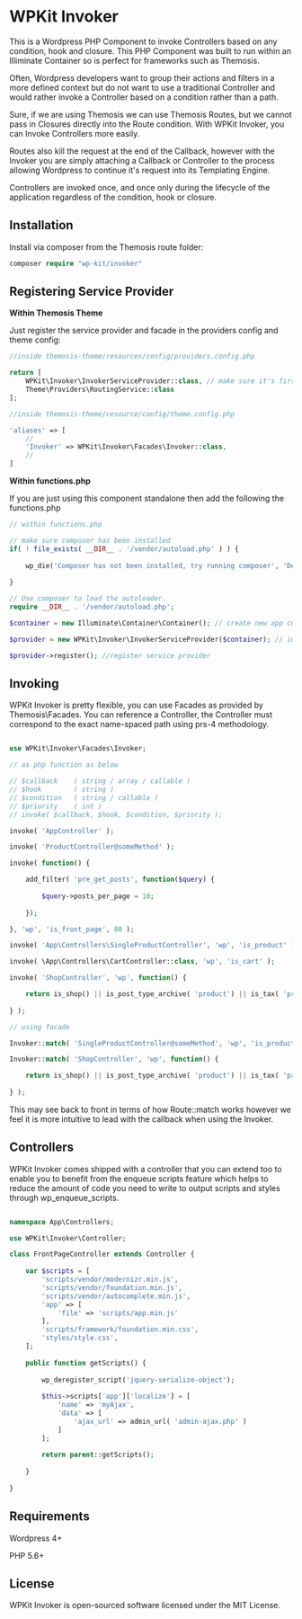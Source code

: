 # WPKit Invoker

This is a Wordpress PHP Component to invoke Controllers based on any condition, hook and closure. This PHP Component was built to run within an Illiminate Container so is perfect for frameworks such as Themosis.

Often, Wordpress developers want to group their actions and filters in a more defined context but do not want to use a traditional Controller and would rather invoke a Controller based on a condition rather than a path. 

Sure, if we are using Themosis we can use Themosis Routes, but we cannot pass in Closures directly into the Route condition. With WPKit Invoker, you can Invoke Controllers more easily. 

Routes also kill the request at the end of the Callback, however with the Invoker you are simply attaching a Callback or Controller to the process allowing Wordpress to continue it's request into its Templating Engine.

Controllers are invoked once, and once only during the lifecycle of the application regardless of the condition, hook or closure.

## Installation

Install via composer from the Themosis route folder:

```php
composer require "wp-kit/invoker"
```

## Registering Service Provider

**Within Themosis Theme**

Just register the service provider and facade in the providers config and theme config:

```php
//inside themosis-theme/resources/config/providers.config.php

return [
	WPKit\Invoker\InvokerServiceProvider::class, // make sure it's first
    Theme\Providers\RoutingService::class
];
```

```php
//inside themosis-theme/resource/config/theme.config.php

'aliases' => [
    //
    'Invoker' => WPKit\Invoker\Facades\Invoker::class,
    //
]
```

**Within functions.php**

If you are just using this component standalone then add the following the functions.php

```php
// within functions.php

// make sure composer has been installed
if( ! file_exists( __DIR__ . '/vendor/autoload.php' ) ) {
	
	wp_die('Composer has not been installed, try running composer', 'Dependancy Error');
	
}

// Use composer to load the autoloader.
require __DIR__ . '/vendor/autoload.php';

$container = new Illuminate\Container\Container(); // create new app container

$provider = new WPKit\Invoker\InvokerServiceProvider($container); // inject into service provider

$provider->register(); //register service provider
```


## Invoking

WPKit Invoker is pretty flexible, you can use Facades as provided by Themosis\Facades. You can reference a Controller, the Controller must correspond to the exact name-spaced path using prs-4 methodology.

```php

use WPKit\Invoker\Facades\Invoker;

// as php function as below

// $callback 	( string / array / callable )
// $hook 		( string )
// $condition 	( string / callable )
// $priority 	( int )
// invoke( $callback, $hook, $condition, $priority );

invoke( 'AppController' );

invoke( 'ProductController@someMethod' );

invoke( function() {

	add_filter( 'pre_get_posts', function($query) {
		
		$query->posts_per_page = 10;
		
	});

}, 'wp', 'is_front_page', 80 );

invoke( 'App\Controllers\SingleProductController', 'wp', 'is_product' );

invoke( \App\Controllers\CartController::class, 'wp', 'is_cart' );

invoke( 'ShopController', 'wp', function() {

	return is_shop() || is_post_type_archive( 'product') || is_tax( 'product_cat' ) || is_tax( 'product_tag' ) || is_tax( 'product_brand' ) || is_tax( 'company_portal' );
	
} );

// using facade

Invoker::match( 'SingleProductController@someMethod', 'wp', 'is_product' );

Invoker::match( 'ShopController', 'wp', function() {

	return is_shop() || is_post_type_archive( 'product') || is_tax( 'product_cat' ) || is_tax( 'product_tag' ) || is_tax( 'product_brand' ) || is_tax( 'company_portal' );
	
} );

```

This may see back to front in terms of how Route::match works however we feel it is more intuitive to lead with the callback when using the Invoker.

## Controllers

WPKit Invoker comes shipped with a controller that you can extend too to enable you to benefit from the enqueue scripts feature which helps to reduce the amount of code you need to write to output scripts and styles through wp_enqueue_scripts.

```php

namespace App\Controllers;

use WPKit\Invoker\Controller;

class FrontPageController extends Controller {
	
	var $scripts = [
    	'scripts/vendor/modernizr.min.js',
    	'scripts/vendor/foundation.min.js',
    	'scripts/vendor/autocomplete.min.js',
    	'app' => [
    	    'file' => 'scripts/app.min.js'
        ],
    	'scripts/framework/foundation.min.css',
    	'styles/style.css',
	];
	
	public function getScripts() {
    	
    	wp_deregister_script('jquery-serialize-object');
    	
    	$this->scripts['app']['localize'] = [
            'name' => 'myAjax',
            'data' => [ 
                'ajax_url' => admin_url( 'admin-ajax.php' )
            ]
        ];
        
        return parent::getScripts();
		
	}
	
}

```

## Requirements

Wordpress 4+

PHP 5.6+

## License

WPKit Invoker is open-sourced software licensed under the MIT License.